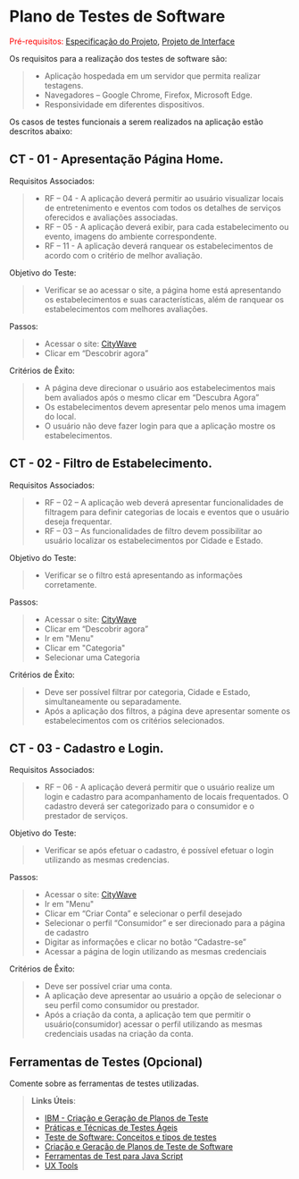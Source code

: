 # Plano de Testes de Software

<span style="color:red">Pré-requisitos: <a href="2-Especificação do Projeto.md"> Especificação do Projeto</a></span>, <a href="3-Projeto de Interface.md"> Projeto de Interface</a>

Os requisitos para a realização dos testes de software são:
 > - Aplicação hospedada em um servidor que permita realizar testagens.
 > - Navegadores – Google Chrome, Firefox, Microsoft Edge.
 > - Responsividade em diferentes dispositivos.

Os casos de testes funcionais a serem realizados na aplicação estão descritos abaixo:

## CT - 01 - Apresentação Página Home.
Requisitos Associados:
> - RF – 04 - A aplicação deverá permitir ao usuário visualizar locais de entretenimento e eventos com todos os detalhes de serviços oferecidos e avaliações associadas.
> - RF – 05 - A aplicação deverá exibir, para cada estabelecimento ou evento, imagens do ambiente correspondente.
> - RF – 11 - A aplicação deverá ranquear os estabelecimentos de acordo com o critério de melhor avaliação.

Objetivo do Teste:
> - Verificar se ao acessar o site, a página home está apresentando os estabelecimentos e suas características, além de ranquear os estabelecimentos com melhores avaliações.

Passos:
> - Acessar o site: [CityWave](josuewl.github.io)
> - Clicar em “Descobrir agora”

Critérios de Êxito:
> - A página deve direcionar o usuário aos estabelecimentos mais bem avaliados após o mesmo clicar em “Descubra Agora”
> - Os estabelecimentos devem apresentar pelo menos uma imagem do local.
> - O usuário não deve fazer login para que a aplicação mostre os estabelecimentos.

## CT - 02 - Filtro de Estabelecimento.
Requisitos Associados:
> - RF – 02 – A aplicação web deverá apresentar funcionalidades de filtragem para definir categorias de locais e eventos que o usuário deseja frequentar.
> - RF – 03 – As funcionalidades de filtro devem possibilitar ao usuário localizar os estabelecimentos por Cidade e Estado.

Objetivo do Teste:
> - Verificar se o filtro está apresentando as informações corretamente.

Passos:
> - Acessar o site: [CityWave](josuewl.github.io)
> - Clicar em “Descobrir agora”
> - Ir em "Menu"
> - Clicar em "Categoria"
> - Selecionar uma Categoria

Critérios de Êxito:
> - Deve ser possível filtrar por categoria, Cidade e Estado, simultaneamente ou separadamente.
> - Após a aplicação dos filtros, a página deve apresentar somente os estabelecimentos com os critérios selecionados.

## CT - 03 - Cadastro e Login.
Requisitos Associados:
> - RF – 06 - A aplicação deverá permitir que o usuário realize um login e cadastro para acompanhamento de locais frequentados. O cadastro deverá ser categorizado para o consumidor e o prestador de serviços.

Objetivo do Teste:
> - Verificar se após efetuar o cadastro, é possível efetuar o login utilizando as mesmas credencias.

Passos:
> - Acessar o site: [CityWave](josuewl.github.io)
> - Ir em "Menu"
> - Clicar em “Criar Conta” e selecionar o perfil desejado
> - Selecionar o perfil “Consumidor” e ser direcionado para a página de cadastro
> - Digitar as informações e clicar no botão “Cadastre-se”
> - Acessar a página de login utilizando as mesmas credenciais

Critérios de Êxito:
> - Deve ser possível criar uma conta.
> - A aplicação deve apresentar ao usuário a opção de selecionar o seu perfil como consumidor ou prestador.
> - Após a criação da conta, a aplicação tem que permitir o usuário(consumidor) acessar o perfil utilizando as mesmas credenciais usadas na criação da conta.

 
## Ferramentas de Testes (Opcional)

Comente sobre as ferramentas de testes utilizadas.
 
> **Links Úteis**:
> - [IBM - Criação e Geração de Planos de Teste](https://www.ibm.com/developerworks/br/local/rational/criacao_geracao_planos_testes_software/index.html)
> - [Práticas e Técnicas de Testes Ágeis](http://assiste.serpro.gov.br/serproagil/Apresenta/slides.pdf)
> -  [Teste de Software: Conceitos e tipos de testes](https://blog.onedaytesting.com.br/teste-de-software/)
> - [Criação e Geração de Planos de Teste de Software](https://www.ibm.com/developerworks/br/local/rational/criacao_geracao_planos_testes_software/index.html)
> - [Ferramentas de Test para Java Script](https://geekflare.com/javascript-unit-testing/)
> - [UX Tools](https://uxdesign.cc/ux-user-research-and-user-testing-tools-2d339d379dc7)

